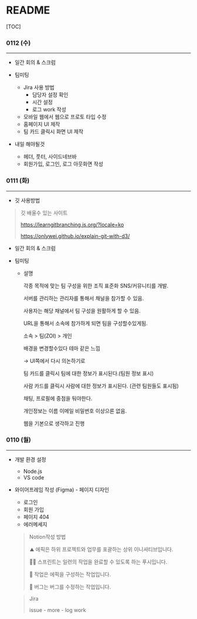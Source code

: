 # README

[TOC]



### 0112 (수)

<hr>




- 일간 회의 & 스크럼
- 팀미팅

  - Jira 사용 방법 
    - 담당자 설정 확인
    - 시간 설정 
    - 로그 work 작성
  - 모바일 웹에서 웹으로 프로토 타입 수정 
  - 홈페이지 UI 제작
  - 팀 카드 클릭시 화면 UI 제작

- 내일 해야될것
  - 헤더, 풋터, 사이드네브바
  - 회원가입, 로그인, 로그 아웃화면 작성



### 0111 (화)

<hr>



- 깃 사용방법

> 깃 배울수 있는 사이트
>
> https://learngitbranching.js.org/?locale=ko
>
> https://onlywei.github.io/explain-git-with-d3/


- 일간 회의 & 스크럼

- 팀미팅

  - 설명

    각종 목적에 맞는 팀 구성을 위한 조직 표준화 SNS/커뮤니티를 개발.

    서버를 관리하는 관리자를 통해서 채널을 참가할 수 있음.

    사용자는 해당 채널에서 팀 구성을 원활하게 할 수 있음.

    URL을 통해서 소속에 참가하게 되면 팀을 구성할수있게됨.

    소속 > 팀(ZOI) > 개인

    배경을 변경할수있다 테마 같은 느낌

    → UI쪽에서 다시 의논하기로

    팀 카드를 클릭시 팀에 대한 정보가 표시된다.(팀원 정보 표시)

    사람 카드를 클릭시 사람에 대한 정보가 표시된다. (관련 팀원들도 표시됨)

    채팅, 프로필에 중점을 둬야한다.

    개인정보는 이름 이메일 비밀번호 이상으론 없음.

    웹을 기본으로 생각하고 진행



### 0110 (월)

<hr>

- 개발 환경 설정 

  - Node.js
  - VS code



- 와이어프레임 작성 (Figma) - 페이지 디자인


  - 로그인 
  - 회원 가입
  - 페이지 404
  - 에러메세지

  >  Notion작성 방법
  >
  > ![⛰](data:image/gif;base64,R0lGODlhAQABAIAAAP///wAAACH5BAEAAAAALAAAAAABAAEAAAICRAEAOw==)⛰ 에픽은 하위 프로젝트와 업무를 포괄하는 상위 이니셔티브입니다.
  >
  >  🏃‍♂️ 스프린트는 일련의 작업을 완료할 수 있도록 하는 푸시입니다. 
  >
  > 🔨 작업은 에픽을 구성하는 작업입니다. 
  >
  > 🐞 버그는 버그를 수정하는 작업입니다.

  > Jira
  >
  > issue - more - log work



